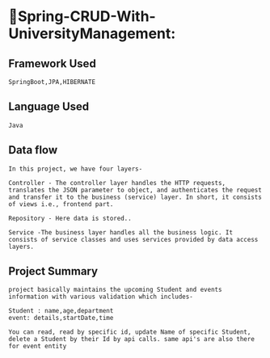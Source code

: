 # 🏡Spring-CRUD-With-UniversityManagement:

## Framework Used
```
SpringBoot,JPA,HIBERNATE
```
## Language Used
```
Java
```
## Data flow
`
In this project, we have four layers-
`
```
Controller - The controller layer handles the HTTP requests, translates the JSON parameter to object, and authenticates the request and transfer it to the business (service) layer. In short, it consists of views i.e., frontend part.
```

```
Repository - Here data is stored..
```

```
Service -The business layer handles all the business logic. It consists of service classes and uses services provided by data access layers.
```


## Project Summary
`project basically maintains the upcoming Student and events  information with various validation which includes-`

```
Student : name,age,department
event: details,startDate,time
```

`You can read, read by specific id, update Name of specific Student, delete a Student by their Id by api calls. same api's are also there for event entity`

